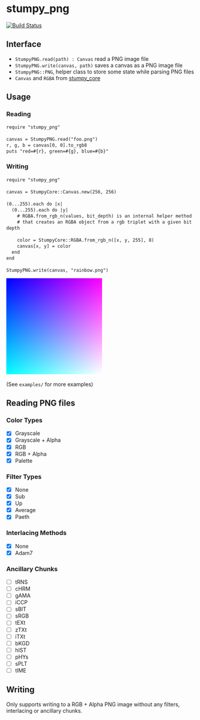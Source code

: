 # stumpy_png
[![Build Status](https://travis-ci.org/l3kn/stumpy_png.svg?branch=master)](https://travis-ci.org/l3kn/stumpy_png)

## Interface

* `StumpyPNG.read(path) : Canvas` read a PNG image file
* `StumpyPNG.write(canvas, path)` saves a canvas as a PNG image file
* `StumpyPNG::PNG`, helper class to store some state while parsing PNG files
* `Canvas` and `RGBA` from [stumpy_core](https://github.com/l3kn/stumpy_core)

## Usage

### Reading

``` crystal
require "stumpy_png"

canvas = StumpyPNG.read("foo.png")
r, g, b = canvas[0, 0].to_rgb8
puts "red=#{r}, green=#{g}, blue=#{b}"
```

### Writing

``` crystal
require "stumpy_png"

canvas = StumpyCore::Canvas.new(256, 256)

(0...255).each do |x|
  (0...255).each do |y|
    # RGBA.from_rgb_n(values, bit_depth) is an internal helper method
    # that creates an RGBA object from a rgb triplet with a given bit depth

    color = StumpyCore::RGBA.from_rgb_n([x, y, 255], 8)
    canvas[x, y] = color
  end
end

StumpyPNG.write(canvas, "rainbow.png")
```

![PNG image with a color gradient](examples/rainbow.png)

(See `examples/` for more examples)

## Reading PNG files

### Color Types

- [x] Grayscale
- [x] Grayscale + Alpha
- [x] RGB
- [x] RGB + Alpha
- [x] Palette

### Filter Types

- [x] None
- [x] Sub
- [x] Up
- [x] Average
- [x] Paeth

### Interlacing Methods

- [x] None
- [x] Adam7

### Ancillary Chunks

- [ ] tRNS
- [ ] cHRM
- [ ] gAMA
- [ ] iCCP
- [ ] sBIT
- [ ] sRGB
- [ ] tEXt
- [ ] zTXt
- [ ] iTXt
- [ ] bKGD
- [ ] hIST
- [ ] pHYs
- [ ] sPLT
- [ ] tIME

## Writing

Only supports writing to a RGB + Alpha PNG image
without any filters, interlacing or ancillary chunks.
